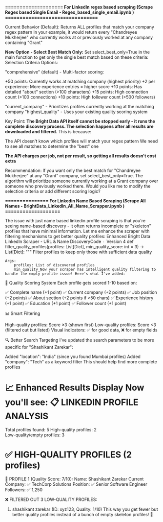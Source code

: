 
**==================== For LinkedIn regex based scraping (Scrape Regex based Single Email - Regex_based_single_email.ipynb ) ================================**

Current Behavior (Default):
Returns ALL profiles that match your company regex pattern
In your example, it would return every "Chandreyee Mukherjee" who currently works at or previously worked at any company containing "Grant"

**New Option - Select Best Match Only:**
Set select_best_only=True in the main function to get only the single best match based on these criteria:
Selection Criteria Options:

"comprehensive" (default) - Multi-factor scoring:

+50 points: Currently works at matching company (highest priority)
+2 per experience: More experience entries = higher score
+10 points: Has detailed "about" section (>100 characters)
+15 points: High connection count (>100 connections)
+10 points: High follower count (>500 followers)

"current_company" - Prioritizes profiles currently working at the matching company
"highest_quality" - Uses your existing quality scoring system

Key Point:
**The Bright Data API itself cannot be stopped early - it runs the complete discovery process. The selection happens after all results are downloaded and filtered.** This is because:

The API doesn't know which profiles will match your regex pattern
We need to see all matches to determine the "best" one

**The API charges per job, not per result, so getting all results doesn't cost extra**


Recommendation:
If you want only the best match for "Chandreyee Mukherjee" at any "Grant" company, set select_best_only=True. The algorithm will prioritize someone currently working at a Grant company over someone who previously worked there.
Would you like me to modify the selection criteria or add different scoring logic?

**=============== For Linkedin Name Based Scraping (Scrape All Names - BrightData_LinkedIn_All_Name_Scrapper.ipynb ) ===================** 


The issue with just name based linkedin profile scraping is that you're seeing name-based discovery - it often returns incomplete or "skeleton" profiles that have minimal information. Let me enhance the scraper with filtering mechanisms to get better quality profiles: Enhanced Bright Data LinkedIn Scraper - URL & Name DiscoveryCode ∙ Version 4 def filter_quality_profiles(profiles: List[Dict], min_quality_score: int = 3) -> List[Dict]:
    """
    Filter profiles to keep only those with sufficient data quality
    
    Args:
        profiles: List of discovered profiles
        min_quality_Now your scraper has intelligent quality filtering to handle the empty profile issue! Here's what I've added:
🎯 Quality Scoring System
Each profile gets scored 1-10 based on:

✅ Complete name (+1 point)
✅ Current company (+2 points)
✅ Job position (+2 points)
✅ About section (+2 points if >50 chars)
✅ Experience history (+1 point)
✅ Education (+1 point)
✅ Follower count (+1 point)

📊 Smart Filtering

High-quality profiles: Score ≥3 (shown first)
Low-quality profiles: Score <3 (filtered out but listed)
Visual indicators: ✅ for good data, ❌ for empty fields

🔍 Better Search Targeting
I've updated the search parameters to be more specific for "Shashikant Zarekar":

Added "location": "India" (since you found Mumbai profiles)
Added "company": "Tech" as a keyword filter
This should help find more complete profiles

📈 Enhanced Results Display
Now you'll see:
📋 LINKEDIN PROFILE ANALYSIS
=================================================================
   Total profiles found: 5
   High-quality profiles: 2  
   Low-quality/empty profiles: 3

✅ HIGH-QUALITY PROFILES (2 profiles)
=================================================================

👤 PROFILE 1 (Quality Score: 7/10):
   Name: Shashikant Zarekar
   Current Company: ✅ TechCorp Solutions
   Position: ✅ Senior Software Engineer
   Followers: ✅ 1,250

❌ FILTERED OUT 3 LOW-QUALITY PROFILES:
   1. shashikant zarekar (ID: xyz123, Quality: 1/10)
This way you get fewer but better quality profiles instead of a bunch of empty skeleton profiles! 🚀
